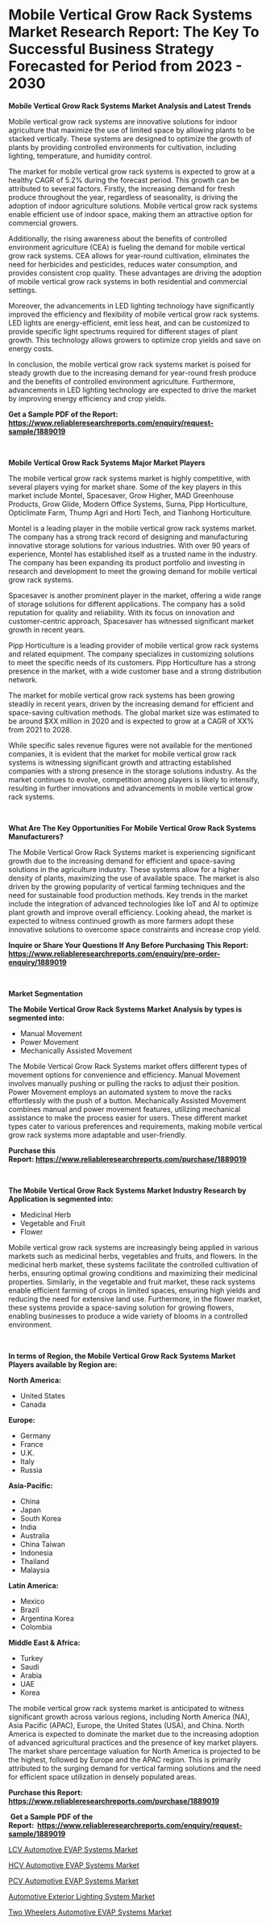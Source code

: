 <p><h1>Mobile Vertical Grow Rack Systems Market Research Report: The Key To Successful Business Strategy Forecasted for Period from 2023 - 2030</h1></p><p><strong>Mobile Vertical Grow Rack Systems Market Analysis and Latest Trends</strong></p>
<p><p>Mobile vertical grow rack systems are innovative solutions for indoor agriculture that maximize the use of limited space by allowing plants to be stacked vertically. These systems are designed to optimize the growth of plants by providing controlled environments for cultivation, including lighting, temperature, and humidity control.</p><p>The market for mobile vertical grow rack systems is expected to grow at a healthy CAGR of 5.2% during the forecast period. This growth can be attributed to several factors. Firstly, the increasing demand for fresh produce throughout the year, regardless of seasonality, is driving the adoption of indoor agriculture solutions. Mobile vertical grow rack systems enable efficient use of indoor space, making them an attractive option for commercial growers.</p><p>Additionally, the rising awareness about the benefits of controlled environment agriculture (CEA) is fueling the demand for mobile vertical grow rack systems. CEA allows for year-round cultivation, eliminates the need for herbicides and pesticides, reduces water consumption, and provides consistent crop quality. These advantages are driving the adoption of mobile vertical grow rack systems in both residential and commercial settings.</p><p>Moreover, the advancements in LED lighting technology have significantly improved the efficiency and flexibility of mobile vertical grow rack systems. LED lights are energy-efficient, emit less heat, and can be customized to provide specific light spectrums required for different stages of plant growth. This technology allows growers to optimize crop yields and save on energy costs.</p><p>In conclusion, the mobile vertical grow rack systems market is poised for steady growth due to the increasing demand for year-round fresh produce and the benefits of controlled environment agriculture. Furthermore, advancements in LED lighting technology are expected to drive the market by improving energy efficiency and crop yields.</p></p>
<p><strong>Get a Sample PDF of the Report:&nbsp; <a href="https://www.reliableresearchreports.com/enquiry/request-sample/1889019">https://www.reliableresearchreports.com/enquiry/request-sample/1889019</a></strong></p>
<p>&nbsp;</p>
<p><strong>Mobile Vertical Grow Rack Systems Major Market Players</strong></p>
<p><p>The mobile vertical grow rack systems market is highly competitive, with several players vying for market share. Some of the key players in this market include Montel, Spacesaver, Grow Higher, MAD Greenhouse Products, Grow Glide, Modern Office Systems, Surna, Pipp Horticulture, Opticlimate Farm, Thump Agri and Horti Tech, and Tianhong Horticulture.</p><p>Montel is a leading player in the mobile vertical grow rack systems market. The company has a strong track record of designing and manufacturing innovative storage solutions for various industries. With over 90 years of experience, Montel has established itself as a trusted name in the industry. The company has been expanding its product portfolio and investing in research and development to meet the growing demand for mobile vertical grow rack systems. </p><p>Spacesaver is another prominent player in the market, offering a wide range of storage solutions for different applications. The company has a solid reputation for quality and reliability. With its focus on innovation and customer-centric approach, Spacesaver has witnessed significant market growth in recent years.</p><p>Pipp Horticulture is a leading provider of mobile vertical grow rack systems and related equipment. The company specializes in customizing solutions to meet the specific needs of its customers. Pipp Horticulture has a strong presence in the market, with a wide customer base and a strong distribution network.</p><p>The market for mobile vertical grow rack systems has been growing steadily in recent years, driven by the increasing demand for efficient and space-saving cultivation methods. The global market size was estimated to be around $XX million in 2020 and is expected to grow at a CAGR of XX% from 2021 to 2028.</p><p>While specific sales revenue figures were not available for the mentioned companies, it is evident that the market for mobile vertical grow rack systems is witnessing significant growth and attracting established companies with a strong presence in the storage solutions industry. As the market continues to evolve, competition among players is likely to intensify, resulting in further innovations and advancements in mobile vertical grow rack systems.</p></p>
<p>&nbsp;</p>
<p><strong>What Are The Key Opportunities For Mobile Vertical Grow Rack Systems Manufacturers?</strong></p>
<p><p>The Mobile Vertical Grow Rack Systems market is experiencing significant growth due to the increasing demand for efficient and space-saving solutions in the agriculture industry. These systems allow for a higher density of plants, maximizing the use of available space. The market is also driven by the growing popularity of vertical farming techniques and the need for sustainable food production methods. Key trends in the market include the integration of advanced technologies like IoT and AI to optimize plant growth and improve overall efficiency. Looking ahead, the market is expected to witness continued growth as more farmers adopt these innovative solutions to overcome space constraints and increase crop yield.</p></p>
<p><strong>Inquire or Share Your Questions If Any Before Purchasing This Report: <a href="https://www.reliableresearchreports.com/enquiry/pre-order-enquiry/1889019">https://www.reliableresearchreports.com/enquiry/pre-order-enquiry/1889019</a></strong></p>
<p>&nbsp;</p>
<p><strong>Market Segmentation</strong></p>
<p><strong>The Mobile Vertical Grow Rack Systems Market Analysis by types is segmented into:</strong></p>
<p><ul><li>Manual Movement</li><li>Power Movement</li><li>Mechanically Assisted Movement</li></ul></p>
<p><p>The Mobile Vertical Grow Rack Systems market offers different types of movement options for convenience and efficiency. Manual Movement involves manually pushing or pulling the racks to adjust their position. Power Movement employs an automated system to move the racks effortlessly with the push of a button. Mechanically Assisted Movement combines manual and power movement features, utilizing mechanical assistance to make the process easier for users. These different market types cater to various preferences and requirements, making mobile vertical grow rack systems more adaptable and user-friendly.</p></p>
<p><strong>Purchase this Report:&nbsp;<a href="https://www.reliableresearchreports.com/purchase/1889019">https://www.reliableresearchreports.com/purchase/1889019</a></strong></p>
<p>&nbsp;</p>
<p><strong>The Mobile Vertical Grow Rack Systems Market Industry Research by Application is segmented into:</strong></p>
<p><ul><li>Medicinal Herb</li><li>Vegetable and Fruit</li><li>Flower</li></ul></p>
<p><p>Mobile vertical grow rack systems are increasingly being applied in various markets such as medicinal herbs, vegetables and fruits, and flowers. In the medicinal herb market, these systems facilitate the controlled cultivation of herbs, ensuring optimal growing conditions and maximizing their medicinal properties. Similarly, in the vegetable and fruit market, these rack systems enable efficient farming of crops in limited spaces, ensuring high yields and reducing the need for extensive land use. Furthermore, in the flower market, these systems provide a space-saving solution for growing flowers, enabling businesses to produce a wide variety of blooms in a controlled environment.</p></p>
<p>&nbsp;</p>
<p><strong>In terms of Region, the Mobile Vertical Grow Rack Systems Market Players available by Region are:</strong></p>
<p>
    <p> <strong> North America: </strong>
        <ul>
            <li>United States</li>
            <li>Canada</li>
        </ul>
        </p> 
    <p> <strong> Europe: </strong>
        <ul>
            <li>Germany</li>
            <li>France</li>
            <li>U.K.</li>
            <li>Italy</li>
            <li>Russia</li>
        </ul>
        </p> 
    <p> <strong> Asia-Pacific: </strong>
        <ul>
            <li>China</li>
            <li>Japan</li>
            <li>South Korea</li>
            <li>India</li>
            <li>Australia</li>
            <li>China Taiwan</li>
            <li>Indonesia</li>
            <li>Thailand</li>
            <li>Malaysia</li>
        </ul>
        </p> 
    <p> <strong> Latin America: </strong>
        <ul>
            <li>Mexico</li>
            <li>Brazil</li>
            <li>Argentina Korea</li>
            <li>Colombia</li>
        </ul>
        </p> 
    <p> <strong> Middle East & Africa: </strong>
        <ul>
            <li>Turkey</li>
            <li>Saudi</li>
            <li>Arabia</li>
            <li>UAE</li>
            <li>Korea</li>
        </ul>
    </p>
    </p>
<p><p>The mobile vertical grow rack systems market is anticipated to witness significant growth across various regions, including North America (NA), Asia Pacific (APAC), Europe, the United States (USA), and China. North America is expected to dominate the market due to the increasing adoption of advanced agricultural practices and the presence of key market players. The market share percentage valuation for North America is projected to be the highest, followed by Europe and the APAC region. This is primarily attributed to the surging demand for vertical farming solutions and the need for efficient space utilization in densely populated areas.</p></p>
<p><strong>Purchase this Report: <a href="https://www.reliableresearchreports.com/purchase/1889019">https://www.reliableresearchreports.com/purchase/1889019</a></strong></p>
<p>&nbsp;<strong>Get a Sample PDF of the Report:&nbsp;&nbsp;<a href="https://www.reliableresearchreports.com/enquiry/request-sample/1889019">https://www.reliableresearchreports.com/enquiry/request-sample/1889019</a></strong></p>
<p><strong></strong></p>
<p><p><a href="https://medium.com/@othaleffler644/lcv-automotive-evap-systems-market-size-reveals-the-best-marketing-channels-in-global-industry-f0a020a60e1d">LCV Automotive EVAP Systems Market</a></p><p><a href="https://medium.com/@karinaokon2662/hcv-automotive-evap-systems-market-research-report-its-history-and-forecast-2023-to-2030-c94933c7772a">HCV Automotive EVAP Systems Market</a></p><p><a href="https://medium.com/@williambatz97/pcv-automotive-evap-systems-market-focuses-on-market-share-size-and-projected-forecast-till-2030-eb46d95cd7f6">PCV Automotive EVAP Systems Market</a></p><p><a href="https://medium.com/@nettieboyle84/automotive-exterior-lighting-system-market-analysis-its-cagr-market-segmentation-and-global-f0da6ca6f96a">Automotive Exterior Lighting System Market</a></p><p><a href="https://medium.com/@kavonhansen3626/analyzing-two-wheelers-automotive-evap-systems-market-global-industry-perspective-and-forecast-ee577f2054ed">Two Wheelers Automotive EVAP Systems Market</a></p></p>